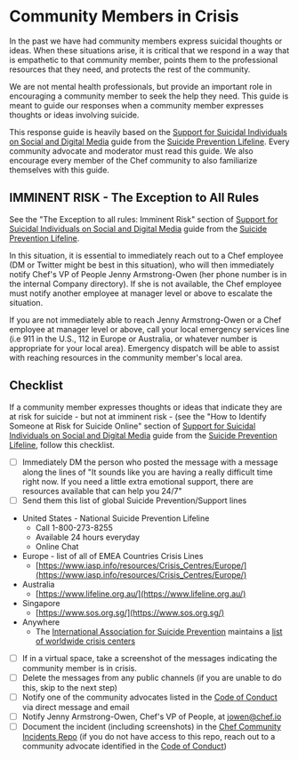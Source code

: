 # Community Members in Crisis

In the past we have had community members express suicidal thoughts or ideas. When these situations arise, it is critical that we respond in a way that is empathetic to that community member, points them to the professional resources that they need, and protects the rest of the community.

We are not mental health professionals, but provide an important role in encouraging a community member to seek the help they need. This guide is meant to guide our responses when a community member expresses thoughts or ideas involving suicide.

This response guide is heavily based on the [Support for Suicidal Individuals on Social and Digital Media](https://suicidepreventionlifeline.org/wp-content/uploads/2018/09/lifeline_socialmedia_toolkit.pdf?fbclid=IwAR3r_m7IUOFcMBLmqmd4thToc7bWkoF3UvR7-9QggooY3susl6qrX6g-nms) guide from the [Suicide Prevention Lifeline](https://suicidepreventionlifeline.org/). Every community advocate and moderator must read this guide. We also encourage every member of the Chef community to also familiarize themselves with this guide.

## IMMINENT RISK - The Exception to All Rules

See the "The Exception to all rules: Imminent Risk" section of [Support for Suicidal Individuals on Social and Digital Media](https://suicidepreventionlifeline.org/wp-content/uploads/2018/09/lifeline_socialmedia_toolkit.pdf?fbclid=IwAR3r_m7IUOFcMBLmqmd4thToc7bWkoF3UvR7-9QggooY3susl6qrX6g-nms) guide from the [Suicide Prevention Lifeline](https://suicidepreventionlifeline.org/). 

In this situation, it is essential to immediately reach out to a Chef employee (DM or Twitter might be best in this situation), who will then immediately notify Chef's VP of People Jenny Armstrong-Owen (her phone number is in the internal Company directory). If she is not available, the Chef employee must notify another employee at manager level or above to escalate the situation.

If you are not immediately able to reach Jenny Armstrong-Owen or a Chef employee at manager level or above, call your local emergency services line (i.e 911 in the U.S., 112 in Europe or Australia, or whatever number is appropriate for your local area). Emergency dispatch will be able to assist with reaching resources in the community member's local area.

## Checklist

If a community member expresses thoughts or ideas that indicate they are at risk for suicide - but not at imminent risk - (see the "How to Identify Someone at Risk for Suicide Online" section of [Support for Suicidal Individuals on Social and Digital Media](https://suicidepreventionlifeline.org/wp-content/uploads/2018/09/lifeline_socialmedia_toolkit.pdf?fbclid=IwAR3r_m7IUOFcMBLmqmd4thToc7bWkoF3UvR7-9QggooY3susl6qrX6g-nms) guide from the [Suicide Prevention Lifeline](https://suicidepreventionlifeline.org/), follow this checklist.

- [ ] Immediately DM the person who posted the message with a message along the lines of "It sounds like you are having a really difficult time right now. If you need a little extra emotional support, there are resources available that can help you 24/7"
- [ ] Send them this list of global Suicide Prevention/Support lines
* United States - National Suicide Prevention Lifeline
  - Call 1-800-273-8255
  - Available 24 hours everyday
  - Online Chat
* Europe - list of all of EMEA Countries Crisis Lines
  - [https://www.iasp.info/resources/Crisis_Centres/Europe/](https://www.iasp.info/resources/Crisis_Centres/Europe/)
* Australia
  - [https://www.lifeline.org.au/](https://www.lifeline.org.au/)
* Singapore
  - [https://www.sos.org.sg/](https://www.sos.org.sg/) 
* Anywhere
  - The [International Association for Suicide Prevention](https://www.iasp.info/) maintains a [list of worldwide crisis centers](https://www.iasp.info/resources/Crisis_Centres/)
- [ ] If in a virtual space, take a screenshot of the messages indicating the community member is in crisis.
- [ ] Delete the messages from any public channels (if you are unable to do this, skip to the next step)
- [ ] Notify one of the community advocates listed in the [Code of Conduct](./CODE_OF_CONDUCT.md) via direct message and email
- [ ] Notify Jenny Armstrong-Owen, Chef's VP of People, at jowen@chef.io
- [ ] Document the incident (including screenshots) in the [Chef Community Incidents Repo](https://github.com/chef/community-incidents) (if you do not have access to this repo, reach out to a community advocate identified in the [Code of Conduct](./code_of_conduct.md))
